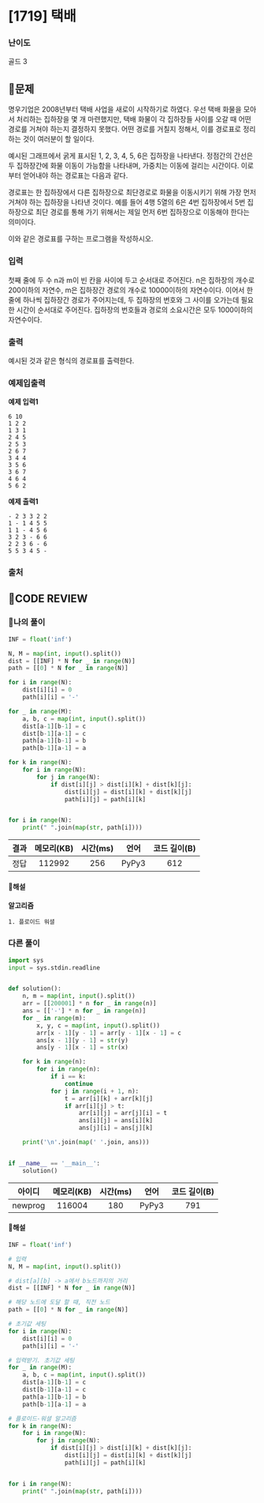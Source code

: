# [1719] 택배

### **난이도**
골드 3
## **📝문제**
명우기업은 2008년부터 택배 사업을 새로이 시작하기로 하였다. 우선 택배 화물을 모아서 처리하는 집하장을 몇 개 마련했지만, 택배 화물이 각 집하장들 사이를 오갈 때 어떤 경로를 거쳐야 하는지 결정하지 못했다. 어떤 경로를 거칠지 정해서, 이를 경로표로 정리하는 것이 여러분이 할 일이다.

예시된 그래프에서 굵게 표시된 1, 2, 3, 4, 5, 6은 집하장을 나타낸다. 정점간의 간선은 두 집하장간에 화물 이동이 가능함을 나타내며, 가중치는 이동에 걸리는 시간이다. 이로부터 얻어내야 하는 경로표는 다음과 같다.

경로표는 한 집하장에서 다른 집하장으로 최단경로로 화물을 이동시키기 위해 가장 먼저 거쳐야 하는 집하장을 나타낸 것이다. 예를 들어 4행 5열의 6은 4번 집하장에서 5번 집하장으로 최단 경로를 통해 가기 위해서는 제일 먼저 6번 집하장으로 이동해야 한다는 의미이다.

이와 같은 경로표를 구하는 프로그램을 작성하시오.
### **입력**
첫째 줄에 두 수 n과 m이 빈 칸을 사이에 두고 순서대로 주어진다. n은 집하장의 개수로 200이하의 자연수, m은 집하장간 경로의 개수로 10000이하의 자연수이다. 이어서 한 줄에 하나씩 집하장간 경로가 주어지는데, 두 집하장의 번호와 그 사이를 오가는데 필요한 시간이 순서대로 주어진다. 집하장의 번호들과 경로의 소요시간은 모두 1000이하의 자연수이다.
### **출력**
예시된 것과 같은 형식의 경로표를 출력한다.
### **예제입출력**

**예제 입력1**

```
6 10
1 2 2
1 3 1
2 4 5
2 5 3
2 6 7
3 4 4
3 5 6
3 6 7
4 6 4
5 6 2
```

**예제 출력1**

```
- 2 3 3 2 2
1 - 1 4 5 5
1 1 - 4 5 6
3 2 3 - 6 6
2 2 3 6 - 6
5 5 3 4 5 -
```

### **출처**

## **🧐CODE REVIEW**

### **🧾나의 풀이**

```python
INF = float('inf')

N, M = map(int, input().split())
dist = [[INF] * N for _ in range(N)]
path = [[0] * N for _ in range(N)]

for i in range(N):
    dist[i][i] = 0
    path[i][i] = '-'

for _ in range(M):
    a, b, c = map(int, input().split())
    dist[a-1][b-1] = c
    dist[b-1][a-1] = c
    path[a-1][b-1] = b
    path[b-1][a-1] = a

for k in range(N):
    for i in range(N):
        for j in range(N):
            if dist[i][j] > dist[i][k] + dist[k][j]:
                dist[i][j] = dist[i][k] + dist[k][j]
                path[i][j] = path[i][k]


for i in range(N):
    print(" ".join(map(str, path[i])))
```

결과	| 메모리(KB) |	시간(ms) |	언어 |	코드 길이(B)
:----:|:-----:|:-----:|:-----:|:--------:
정답|112992|256|PyPy3|612
#### **📝해설**

**알고리즘**
```
1. 플로이드 워셜
```

### **다른 풀이**

```python
import sys
input = sys.stdin.readline


def solution():
    n, m = map(int, input().split())
    arr = [[200001] * n for _ in range(n)]
    ans = [['-'] * n for _ in range(n)]
    for _ in range(m):
        x, y, c = map(int, input().split())
        arr[x - 1][y - 1] = arr[y - 1][x - 1] = c
        ans[x - 1][y - 1] = str(y)
        ans[y - 1][x - 1] = str(x)

    for k in range(n):
        for i in range(n):
            if i == k:
                continue
            for j in range(i + 1, n):
                t = arr[i][k] + arr[k][j]
                if arr[i][j] > t:
                    arr[i][j] = arr[j][i] = t
                    ans[i][j] = ans[i][k]
                    ans[j][i] = ans[j][k]

    print('\n'.join(map(' '.join, ans)))


if __name__ == '__main__':
    solution()
```

아이디 | 메모리(KB) |	시간(ms) |	언어 |	코드 길이(B) 
:-----:|:-----:|:-----:|:----:|:--------:
newprog|116004|180|PyPy3|791
#### **📝해설**

```python
INF = float('inf')

# 입력
N, M = map(int, input().split())

# dist[a][b] -> a에서 b노드까지의 거리
dist = [[INF] * N for _ in range(N)]

# 해당 노드에 도달 할 때, 직전 노드
path = [[0] * N for _ in range(N)]

# 초기값 세팅
for i in range(N):
    dist[i][i] = 0
    path[i][i] = '-'

# 입력받기. 초기값 세팅
for _ in range(M):
    a, b, c = map(int, input().split())
    dist[a-1][b-1] = c
    dist[b-1][a-1] = c
    path[a-1][b-1] = b
    path[b-1][a-1] = a

# 플로이드-워셜 알고리즘
for k in range(N):
    for i in range(N):
        for j in range(N):
            if dist[i][j] > dist[i][k] + dist[k][j]:
                dist[i][j] = dist[i][k] + dist[k][j]
                path[i][j] = path[i][k]


for i in range(N):
    print(" ".join(map(str, path[i])))
```